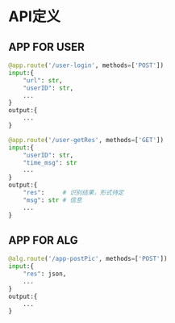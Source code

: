 # API定义

## APP FOR USER

```python
@app.route('/user-login', methods=['POST'])
input:{
    "url": str,
    "userID": str,
    ...
}
output:{
    ...
}

@app.route('/user-getRes', methods=['GET'])
input:{
    "userID": str,
    "time_msg": str
    ...
}
output:{
    "res":     # 识别结果，形式待定
    "msg": str # 信息 
    ...
}
```

## APP FOR ALG

```python
@alg.route('/app-postPic', methods=['POST'])
input:{
    "res": json,
    ...
}
output:{
    ...
}

```
